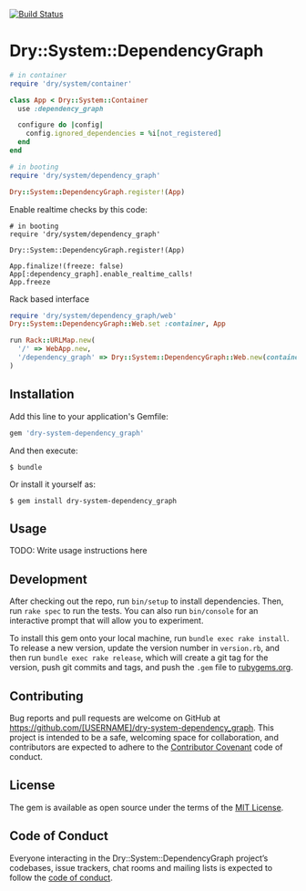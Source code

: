 [![Build Status](https://travis-ci.com/dry-rb/dry-system-dependency_graph.svg?branch=master)](https://travis-ci.com/dry-rb/dry-system-dependency_graph)

# Dry::System::DependencyGraph

```ruby
# in container
require 'dry/system/container'

class App < Dry::System::Container
  use :dependency_graph

  configure do |config|
    config.ignored_dependencies = %i[not_registered]
  end
end
```

```ruby
# in booting
require 'dry/system/dependency_graph'

Dry::System::DependencyGraph.register!(App)
```

Enable realtime checks by this code:
```
# in booting
require 'dry/system/dependency_graph'

Dry::System::DependencyGraph.register!(App)

App.finalize!(freeze: false)
App[:dependency_graph].enable_realtime_calls!
App.freeze
```

Rack based interface
```ruby
require 'dry/system/dependency_graph/web'
Dry::System::DependencyGraph::Web.set :container, App

run Rack::URLMap.new(
  '/' => WebApp.new,
  '/dependency_graph' => Dry::System::DependencyGraph::Web.new(container: App)
)
```

## Installation

Add this line to your application's Gemfile:

```ruby
gem 'dry-system-dependency_graph'
```

And then execute:

    $ bundle

Or install it yourself as:

    $ gem install dry-system-dependency_graph

## Usage

TODO: Write usage instructions here

## Development

After checking out the repo, run `bin/setup` to install dependencies. Then, run `rake spec` to run the tests. You can also run `bin/console` for an interactive prompt that will allow you to experiment.

To install this gem onto your local machine, run `bundle exec rake install`. To release a new version, update the version number in `version.rb`, and then run `bundle exec rake release`, which will create a git tag for the version, push git commits and tags, and push the `.gem` file to [rubygems.org](https://rubygems.org).

## Contributing

Bug reports and pull requests are welcome on GitHub at https://github.com/[USERNAME]/dry-system-dependency_graph. This project is intended to be a safe, welcoming space for collaboration, and contributors are expected to adhere to the [Contributor Covenant](http://contributor-covenant.org) code of conduct.

## License

The gem is available as open source under the terms of the [MIT License](https://opensource.org/licenses/MIT).

## Code of Conduct

Everyone interacting in the Dry::System::DependencyGraph project’s codebases, issue trackers, chat rooms and mailing lists is expected to follow the [code of conduct](https://github.com/[USERNAME]/dry-system-dependency_graph/blob/master/CODE_OF_CONDUCT.md).
